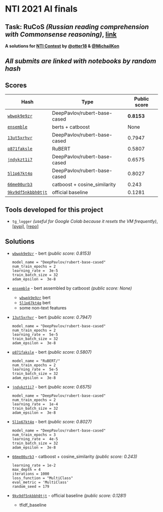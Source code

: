 # NTI 2021 AI finals
## Task: RuCoS *(Russian reading comprehension with Commonsense reasoning)*, [link](https://russiansuperglue.com/tasks/task_info/RuCoS)
**A solutions for [NTI Contest](https://onti2020.ai-academy.ru) by [@otter18](https://github.com/otter18) & [@MichailKon](https://github.com/MichailKon)**

## *All submits are linked with notebooks by random hash*
## Scores

Hash | Type| Public score
--- | --- | ---
[`wbwpk9e9zr`](wbwpk9e9zr/) | DeepPavlov/rubert-base-cased | **0.8153**
[`ensemble`](ensemble/) | berts + catboost | None
[`13ut5xrhvr`](13ut5xrhvr/) | DeepPavlov/rubert-base-cased | 0.7947
[`p871faksle`](p871faksle/) | RuBERT | 0.5807 
[`jndykzt1i7`](jndykzt1i7/) | DeepPavlov/rubert-base-cased | 0.6575 
[`5l1p67kt4q`](5l1p67kt4q/) | DeepPavlov/rubert-base-cased | 0.8027 
[`66me00urb3`](66me00urb3/) | catboost + cosine_similarity | 0.243
[`9kv9df5nkbbh0tjt`](9kv9df5nkbbh0tjt/) | official baseline | 0.1281


## Tools developed for this project
- `tg_logger` *(useful for Google Colab because it resets the VM frequently)*, [[pypi]](https://pypi.org/project/tg-logger/), [[repo]](https://github.com/otter18/tg_logger)


## Solutions
- [`wbwpk9e9zr`](wbwpk9e9zr/) - bert *(public score: 0.8153)*
    ```python3
    model_name = "DeepPavlov/rubert-base-cased"
    num_train_epochs = 2 
    learning_rate =  3e-5 
    train_batch_size = 32 
    adam_epsilon =  3e-8
    ```

- [`ensemble`](ensemble/) - bert assembled by catboost *(public score: None)*
    * [`wbwpk9e9zr`](13ut5xrhvr/) bert
    * [`5l1p67kt4q`](5l1p67kt4q/) bert
    * some non-text features

- [`13ut5xrhvr`](13ut5xrhvr/) - bert *(public score: 0.7947)*
    ```python3
    model_name = "DeepPavlov/rubert-base-cased"
    num_train_epochs = 2 
    learning_rate =  5e-5 
    train_batch_size = 32 
    adam_epsilon =  3e-8
   ```

- [`p871faksle`](p871faksle/) - bert *(public score: 0.5807)*
    ```python3
    model_name = "RuBERT/"
    num_train_epochs = 2 
    learning_rate =  5e-5 
    train_batch_size = 32 
    adam_epsilon =  3e-8
   ```

- [`jndykzt1i7`](jndykzt1i7/) - bert *(public score: 0.6575)*
    ```python3
    model_name = "DeepPavlov/rubert-base-cased"
    num_train_epochs = 2 
    learning_rate =  1e-4
    train_batch_size = 32 
    adam_epsilon =  3e-8

- [`5l1p67kt4q`](5l1p67kt4q/) - bert *(public score: 0.8027)*
    ```python3
    model_name = "DeepPavlov/rubert-base-cased"
    num_train_epochs = 3 
    learning_rate =  4e-5
    train_batch_size = 32
    adam_epsilon =  3e-8

- [`66me00urb3`](66me00urb3/) - catboost + cosine_similarity *(public score: 0.243)*
    ```python3
    learning_rate = 1e-2
    max_depth = 4
    iterations = 1000
    loss_function = "MultiClass"
    eval_metric = 'MultiClass'
    random_seed = 179
    ```

- [`9kv9df5nkbbh0tjt`](9kv9df5nkbbh0tjt/) - official baseline *(public score: 0.1281)*
    * tfidf_baseline

